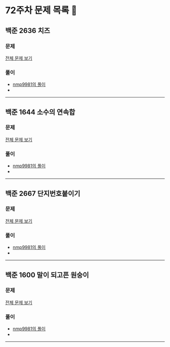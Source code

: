 # 72주차 문제 목록 📝

## 백준 2636 치즈   
### 문제
[전체 문제 보기](https://www.acmicpc.net/problem/2636)    

### 풀이
- [nmp9981의 풀이](https://blog.naver.com/tybnasgo/223125960350)
- 
___

## 백준 1644 소수의 연속합  
### 문제
[전체 문제 보기](https://www.acmicpc.net/problem/1644)

### 풀이
- [nmp9981의 풀이](https://blog.naver.com/tybnasgo/222516453691)
- 
___

## 백준 2667 단지번호붙이기  
### 문제
[전체 문제 보기](https://www.acmicpc.net/problem/2667)

### 풀이
- [nmp9981의 풀이](https://blog.naver.com/tybnasgo/223133643375)
- 
___

## 백준 1600 말이 되고픈 원숭이  
### 문제
[전체 문제 보기](https://www.acmicpc.net/problem/1600)

### 풀이
- [nmp9981의 풀이](https://blog.naver.com/tybnasgo/222745901663)
- 
___
